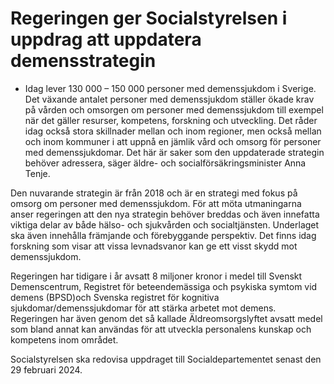 # Regeringen ger Socialstyrelsen i uppdrag att uppdatera demensstrategin

- Idag lever 130 000 – 150 000 personer med demenssjukdom i Sverige. Det växande antalet personer med demenssjukdom ställer ökade krav på vården och omsorgen om personer med demenssjukdom till exempel när det gäller resurser, kompetens, forskning och utveckling. Det råder idag också stora skillnader mellan och inom regioner, men också mellan och inom kommuner i att uppnå en jämlik vård och omsorg för personer med demenssjukdomar. Det här är saker som den uppdaterade strategin behöver adressera, säger äldre- och socialförsäkringsminister Anna Tenje.

Den nuvarande strategin är från 2018 och är en strategi med fokus på omsorg om personer med demenssjukdom. För att möta utmaningarna anser regeringen att den nya strategin behöver breddas och även innefatta viktiga delar av både hälso- och sjukvården och socialtjänsten. Underlaget ska även innehålla främjande och förebyggande perspektiv. Det finns idag forskning som visar att vissa levnadsvanor kan ge ett visst skydd mot demenssjukdom.

Regeringen har tidigare i år avsatt 8 miljoner kronor i medel till Svenskt Demenscentrum, Registret för beteendemässiga och psykiska symtom vid demens (BPSD)och Svenska registret för kognitiva sjukdomar/demenssjukdomar för att stärka arbetet mot demens. Regeringen har även genom det så kallade Äldreomsorgslyftet avsatt medel som bland annat kan användas för att utveckla personalens kunskap och kompetens inom området.

Socialstyrelsen ska redovisa uppdraget till Socialdepartementet senast den 29 februari 2024.
